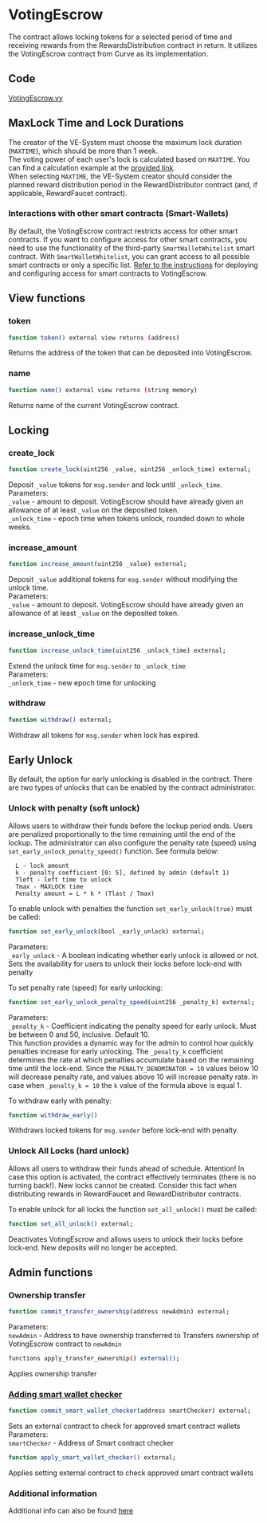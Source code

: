 # VotingEscrow
The contract allows locking tokens for a selected period of time and receiving rewards from the RewardsDistribution contract in return. It utilizes the VotingEscrow contract from Curve as its implementation.

## Code  
[VotingEscrow.vy](../contracts/VotingEscrow.vy)  


## MaxLock Time and Lock Durations
The creator of the VE-System must choose the maximum lock duration (`MAXTIME`), which should be more than 1 week.  
The voting power of each user's lock is calculated based on `MAXTIME`. You can find a calculation example at the [provided link](https://docs.curve.fi/curve_dao/voting-escrow/voting-escrow/).  
When selecting `MAXTIME`, the VE-System creator should consider the planned reward distribution period in the RewardDistributor contract (and, if applicable, RewardFaucet contract).  


### Interactions with other smart contracts (Smart-Wallets)
By default, the VotingEscrow contract restricts access for other smart contracts. If you want to configure access for other smart contracts, you need to use the functionality of the third-party `SmartWalletWhitelist` smart contract. With `SmartWalletWhitelist`, you can grant access to all possible smart contracts or only a specific list. [Refer to the instructions](./misc_docs/SmartWalletWhitelist.md) for deploying and configuring access for smart contracts to VotingEscrow.


## View functions
### token
```sh
function token() external view returns (address)
```
Returns the address of the token that can be deposited into VotingEscrow.  

### name
```sh
function name() external view returns (string memory)
```
Returns name of the current VotingEscrow contract.  


## Locking
### create_lock
```sh
function create_lock(uint256 _value, uint256 _unlock_time) external;
```
Deposit `_value` tokens for `msg.sender` and lock until `_unlock_time`.  
Parameters:  
`_value` - amount to deposit. VotingEscrow should have already given an allowance of at least `_value` on the deposited token.  
`_unlock_time` - epoch time when tokens unlock, rounded down to whole weeks.  

### increase_amount
```sh
function increase_amount(uint256 _value) external;
```
Deposit `_value` additional tokens for `msg.sender` without modifying the unlock time.  
Parameters:  
`_value` - amount to deposit. VotingEscrow should have already given an allowance of at least `_value` on the deposited token.  

### increase_unlock_time
```sh
function increase_unlock_time(uint256 _unlock_time) external;
```
Extend the unlock time for `msg.sender` to `_unlock_time`  
Parameters:  
`_unlock_time` - new epoch time for unlocking

### withdraw
```sh
function withdraw() external;
```
Withdraw all tokens for `msg.sender` when lock has expired.


## Early Unlock
By default, the option for early unlocking is disabled in the contract.
There are two types of unlocks that can be enabled by the contract administrator.

### Unlock with penalty (soft unlock)
Allows users to withdraw their funds before the lockup period ends. Users are penalized proportionally to the time remaining until the end of the lockup. The administrator can also configure the penalty rate (speed) using `set_early_unlock_penalty_speed()` function. See formula below:  
```
  L - lock amount
  k - penalty coefficient [0: 5], defined by admin (default 1)
  Tleft - left time to unlock
  Tmax - MAXLOCK time
  Penalty amount = L * k * (Tlast / Tmax)
```

To enable unlock with penalties the function `set_early_unlock(true)` must be called:
```sh
function set_early_unlock(bool _early_unlock) external;
```
Parameters:  
`_early_unlock` - A boolean indicating whether early unlock is allowed or not.
Sets the availability for users to unlock their locks before lock-end with penalty  


To set penalty rate (speed) for early unlocking:
```sh
function set_early_unlock_penalty_speed(uint256 _penalty_k) external;
```  
Parameters:  
`_penalty_k` - Coefficient indicating the penalty speed for early unlock. Must be between 0 and 50, inclusive. Default 10.  
This function provides a dynamic way for the admin to control how quickly penalties increase for early unlocking. The `_penalty_k` coefficient determines the rate at which penalties accumulate based on the remaining time until the lock-end. Since the `PENALTY_DENOMINATOR = 10` values below 10 will decrease penalty rate, and values above 10 will increase penalty rate. In case when `_penalty_k = 10` the `k` value of the formula above is equal 1.


To withdraw early with penalty:  
```sh
function withdraw_early()
```
Withdraws locked tokens for `msg.sender` before lock-end with penalty.


### Unlock All Locks (hard unlock)
Allows all users to withdraw their funds ahead of schedule. Attention! In case this option is activated, the contract effectively terminates (there is no turning back!). New locks cannot be created. Consider this fact when distributing rewards in RewardFaucet and RewardDistributor contracts.  

To enable unlock for all locks the function `set_all_unlock()` must be called:
```sh
function set_all_unlock() external;
```
Deactivates VotingEscrow and allows users to unlock their locks before lock-end. New deposits will no longer be accepted.



## Admin functions

### Ownership transfer
```sh
function commit_transfer_ownership(address newAdmin) external;
```
Parameters:  
`newAdmin` - Address to have ownership transferred to
Transfers ownership of VotingEscrow contract to `newAdmin`  

```sh
functions apply_transfer_ownership() external();
```
Applies ownership transfer  
  

### [Adding smart wallet checker](./misc_docs/SmartWalletWhitelist.md)  
```sh
function commit_smart_wallet_checker(address smartChecker) external;
```
Sets an external contract to check for approved smart contract wallets  
Parameters:  
`smartChecker` - Address of Smart contract checker


```sh
function apply_smart_wallet_checker() external;
```
Applies setting external contract to check approved smart contract wallets


### Additional information
Additional info can also be found [here](https://docs.curve.fi/curve_dao/voting-escrow/voting-escrow/)  
